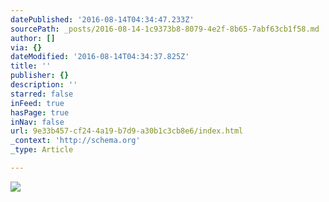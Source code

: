 ```yaml
---
datePublished: '2016-08-14T04:34:47.233Z'
sourcePath: _posts/2016-08-14-1c9373b8-8079-4e2f-8b65-7abf63cb1f58.md
author: []
via: {}
dateModified: '2016-08-14T04:34:37.825Z'
title: ''
publisher: {}
description: ''
starred: false
inFeed: true
hasPage: true
inNav: false
url: 9e33b457-cf24-4a19-b7d9-a30b1c3cb8e6/index.html
_context: 'http://schema.org'
_type: Article

---
```

![](https://the-grid-user-content.s3-us-west-2.amazonaws.com/0925bd4b-d76c-4618-ad02-9c84dc277310.jpg)